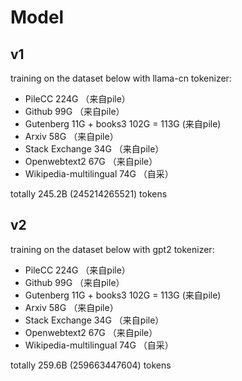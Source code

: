 # Model


## v1
training on the dataset below with llama-cn tokenizer: 
  - PileCC 224G （来自pile）
  - Github 99G （来自pile）
  - Gutenberg  11G + books3  102G  = 113G (来自pile)
  - Arxiv 58G （来自pile）
  - Stack Exchange 34G （来自pile）
  - Openwebtext2 67G （来自pile）
  - Wikipedia-multilingual 74G （自采）

totally 245.2B (245214265521) tokens


## v2
training on the dataset below with gpt2 tokenizer: 
  - PileCC 224G （来自pile）
  - Github 99G （来自pile）
  - Gutenberg  11G + books3  102G  = 113G (来自pile)
  - Arxiv 58G （来自pile）
  - Stack Exchange 34G （来自pile）
  - Openwebtext2 67G （来自pile）
  - Wikipedia-multilingual 74G （自采）

totally 259.6B (259663447604) tokens